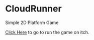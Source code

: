 # CloudRunner
Simple 2D Platform Game

<a href="https://damith.itch.io/cluderunner"> Click Here<a/> to go to run the game on itch.

